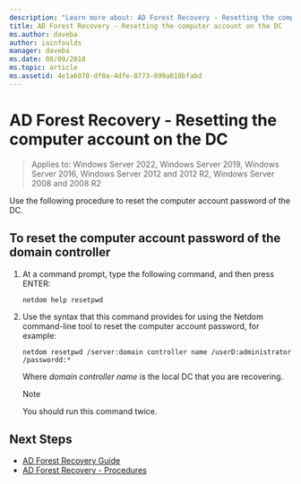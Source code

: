 ```yaml
---
description: "Learn more about: AD Forest Recovery - Resetting the computer account on the DC"
title: AD Forest Recovery - Resetting the computer account on the DC
ms.author: daveba
author: iainfoulds
manager: daveba
ms.date: 08/09/2018
ms.topic: article
ms.assetid: 4e1a6070-df0a-4dfe-8773-899a010bfabd
---
```

# AD Forest Recovery - Resetting the computer account on the DC

>Applies to: Windows Server 2022, Windows Server 2019, Windows Server 2016, Windows Server 2012 and 2012 R2, Windows Server 2008 and 2008 R2

 Use the following procedure to reset the computer account password of the DC.

## To reset the computer account password of the domain controller

1. At a command prompt, type the following command, and then press ENTER:

   ```
   netdom help resetpwd
   ```

2. Use the syntax that this command provides for using the Netdom command-line tool to reset the computer account password, for example:

   ```
   netdom resetpwd /server:domain controller name /userD:administrator /passwordd:*
   ```

    Where *domain controller name* is the local DC that you are recovering.

   > [!NOTE]
   > You should run this command twice.

## Next Steps

- [AD Forest Recovery Guide](AD-Forest-Recovery-Guide.md)
- [AD Forest Recovery - Procedures](AD-Forest-Recovery-Procedures.md)
